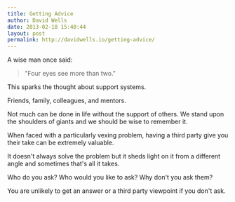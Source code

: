```yaml
---
title: Getting Advice
author: David Wells
date: 2013-02-18 15:40:44
layout: post
permalink: http://davidwells.io/getting-advice/
---
```


A wise man once said:

> "Four eyes see more than two."

This sparks the thought about support systems.

Friends, family, colleagues, and mentors.

Not much can be done in life without the support of others. We stand upon the shoulders of giants and we should be wise to remember it.

When faced with a particularly vexing problem, having a third party give you their take can be extremely valuable.

It doesn't always solve the problem but it sheds light on it from a different angle and sometimes that's all it takes.

Who do you ask? Who would you like to ask? Why don't you ask them?

You are unlikely to get an answer or a third party viewpoint if you don't ask.
